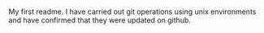 My first readme.
I have carried out git operations using unix environments and have confirmed that they were updated on github.
